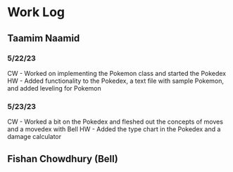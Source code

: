 # Work Log

## Taamim Naamid

### 5/22/23

CW - Worked on implementing the Pokemon class and started the Pokedex
HW - Added functionality to the Pokedex, a text file with sample Pokemon, and added leveling for Pokemon

### 5/23/23

CW - Worked a bit on the Pokedex and fleshed out the concepts of moves and a movedex with Bell
HW - Added the type chart in the Pokedex and a damage calculator

## Fishan Chowdhury (Bell)

